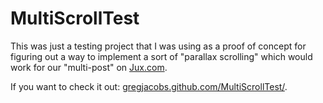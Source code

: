 # MultiScrollTest

This was just a testing project that I was using as a proof of concept for figuring out a way to implement a sort of "parallax scrolling" which would work for our "multi-post" on <a href="http://jux.com" target="_blank">Jux.com</a>.

If you want to check it out: <a href="http://gregjacobs.github.com/MultiScrollTest/" target="_blank">gregjacobs.github.com/MultiScrollTest/</a>.